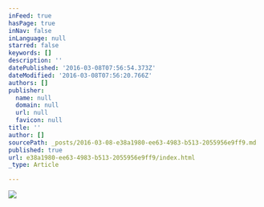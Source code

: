 ```yaml
---
inFeed: true
hasPage: true
inNav: false
inLanguage: null
starred: false
keywords: []
description: ''
datePublished: '2016-03-08T07:56:54.373Z'
dateModified: '2016-03-08T07:56:20.766Z'
authors: []
publisher:
  name: null
  domain: null
  url: null
  favicon: null
title: ''
author: []
sourcePath: _posts/2016-03-08-e38a1980-ee63-4983-b513-2055956e9ff9.md
published: true
url: e38a1980-ee63-4983-b513-2055956e9ff9/index.html
_type: Article

---
```

![](https://the-grid-user-content.s3-us-west-2.amazonaws.com/c9899016-22a1-40c5-a128-f842e944bb70.jpg)